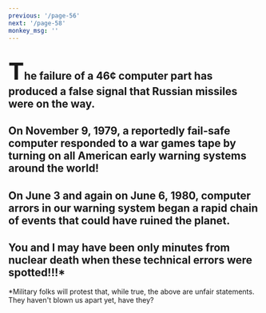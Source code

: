 ```yaml
---
previous: '/page-56'
next: '/page-58'
monkey_msg: ''
---
```


## <span style="font-size:47px;">T</span>he failure of a 46¢ computer part has produced a false signal that Russian missiles were on the way.
## On November 9, 1979, a reportedly fail-safe computer responded to a war games tape by turning on all American early warning systems around the world!
## On June 3 and again on June 6, 1980, computer arrors in our warning system began a rapid chain of events that could have ruined the planet.
## You and I may have been only minutes from nuclear death when these technical errors were spotted!!!*
*Military folks will protest that, while true, the above are unfair statements. They haven't blown us apart yet, have they?
